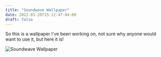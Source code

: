 ```yaml
---
title: "Soundwave Wallpaper"
date: 2022-03-20T15:12:47-04:00
draft: false
---
```

So this is a wallpaper I've been working on, not sure why anyone would want to use it, but here it is!

![Soundwave Wallpaper](/img/soundwaves.png)